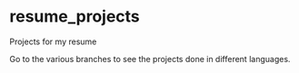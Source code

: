 # resume_projects
Projects for my resume

Go to the various branches to see the projects done in different
languages.